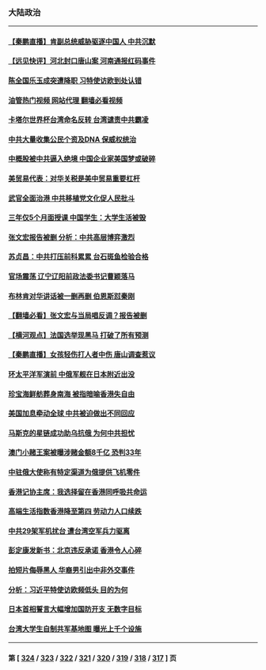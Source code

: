 ### 大陆政治
---
#### [【秦鹏直播】肯副总统威胁驱逐中国人 中共沉默](../../pages/ncid277/n13765412.md?06230845) 
#### [【远见快评】河北封口唐山案 河南通报红码事件](../../pages/ncid277/n13765401.md?06230845) 
#### [陈全国乐玉成突遭降职 习特使访欧到处认错](../../pages/ncid277/n13763579.md?06230845) 
#### [油管热门视频 网站代理 翻墙必看视频](http://209.222.30.114:81/youtube.html?06230845)
#### [卡塔尔世界杯台湾命名反转 台湾谴责中共霸凌](../../pages/ncid277/n13765273.md?06230845) 
#### [中共大量收集公民个资及DNA 保威权统治](../../pages/ncid277/n13765246.md?06230845) 
#### [中概股被中共逼入绝境 中国企业家美国梦或破碎](../../pages/ncid277/n13765287.md?06230845) 
#### [美贸易代表：对华关税是美中贸易重要杠杆](../../pages/ncid277/n13765279.md?06230845) 
#### [武官全面治港 中共移植党文化促人民批斗](../../pages/ncid277/n13765259.md?06230845) 
#### [三年仅5个月面授课 中国学生：大学生活被毁](../../pages/ncid277/n13765206.md?06230845) 
#### [张文宏报告被删 分析：中共高层博弈激烈](../../pages/ncid277/n13764986.md?06230845) 
#### [苏贞昌：中共打压前科累累 台石斑鱼检验合格](../../pages/ncid277/n13764841.md?06230845) 
#### [官场震荡 辽宁辽阳前政法委书记曹颖落马](../../pages/ncid277/n13764900.md?06230845) 
#### [布林肯对华讲话被一删再删 伯恩斯怼秦刚](../../pages/ncid277/n13764796.md?06230845) 
#### [【翻墙必看】张文宏与当局唱反调？报告被删](../../pages/ncid277/n13764703.md?06230845) 
#### [【横河观点】法国选举现黑马 打破了所有预测](../../pages/ncid277/n13764591.md?06230845) 
#### [【秦鹏直播】女孩轻伤打人者中伤 唐山调查惹议](../../pages/ncid277/n13764586.md?06230845) 
#### [环太平洋军演前 中俄军舰在日本附近出没](../../pages/ncid277/n13764571.md?06230845) 
#### [珍宝海鲜舫葬身南海 被指暗喻香港失自由](../../pages/ncid277/n13764446.md?06230845) 
#### [美国加息牵动全球 中共被迫做出不同回应](../../pages/ncid277/n13764465.md?06230845) 
#### [马斯克的星链成功助乌抗俄 为何中共担忧](../../pages/ncid277/n13764450.md?06230845) 
#### [澳门小赌王案被曝涉赌金额8千亿 恐判33年](../../pages/ncid277/n13764444.md?06230845) 
#### [中驻俄大使称有特定渠道为俄提供飞机零件](../../pages/ncid277/n13764456.md?06230845) 
#### [香港记协主席：我选择留在香港同呼吸共命运](../../pages/ncid277/n13764447.md?06230845) 
#### [高端生活指数香港降至第四 劳动力人口续跌](../../pages/ncid277/n13764441.md?06230845) 
#### [中共29架军机扰台 遭台湾空军兵力驱离](../../pages/ncid277/n13764339.md?06230845) 
#### [彭定康发新书：北京违反承诺 香港令人心碎](../../pages/ncid277/n13764274.md?06230845) 
#### [拍短片侮辱黑人 华裔男引出中非外交事件](../../pages/ncid277/n13764421.md?06230845) 
#### [分析：习近平特使访欧频低头 目的为何](../../pages/ncid277/n13763703.md?06230845) 
#### [日本首相誓言大幅增加国防开支 无数字目标](../../pages/ncid277/n13764196.md?06230845) 
#### [台湾大学生自制共军基地图 曝光上千个设施](../../pages/ncid277/n13763919.md?06230845) 

---
#### 第 [ [324](./324.md?06230845) / [323](./323.md?06230845) / [322](./322.md?06230845) / [321](./321.md?06230845) / [320](./320.md?06230845) / [319](./319.md?06230845) / [318](./318.md?06230845) / [317](./317.md?06230845) ] 页
